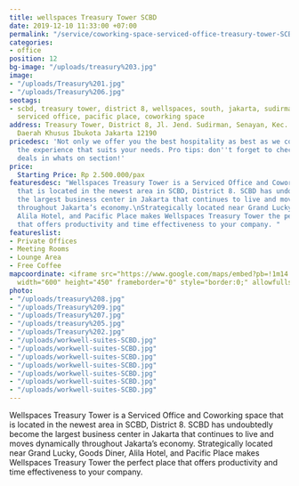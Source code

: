 ```yaml
---
title: wellspaces Treasury Tower SCBD
date: 2019-12-10 11:33:00 +07:00
permalink: "/service/coworking-space-serviced-office-treasury-tower-SCBD.html"
categories:
- office
position: 12
bg-image: "/uploads/treasury%203.jpg"
image:
- "/uploads/Treasury%201.jpg"
- "/uploads/Treasury%206.jpg"
seotags:
- scbd, treasury tower, district 8, wellspaces, south, jakarta, sudirman, office space,
  serviced office, pacific place, coworking space
address: Treasury Tower, District 8, Jl. Jend. Sudirman, Senayan, Kec. Kby. Baru,
  Daerah Khusus Ibukota Jakarta 12190
pricedesc: 'Not only we offer you the best hospitality as best as we could, but also
  the experience that suits your needs. Pro tips: don''t forget to check out our special
  deals in whats on section!'
price:
  Starting Price: Rp 2.500.000/pax
featuresdesc: "Wellspaces Treasury Tower is a Serviced Office and Coworking space
  that is located in the newest area in SCBD, District 8. SCBD has undoubtedly become
  the largest business center in Jakarta that continues to live and moves dynamically
  throughout Jakarta’s economy.\nStrategically located near Grand Lucky, Goods Diner,
  Alila Hotel, and Pacific Place makes Wellspaces Treasury Tower the perfect place
  that offers productivity and time effectiveness to your company. "
featureslist:
- Private Offices
- Meeting Rooms
- Lounge Area
- Free Coffee
mapcoordinate: <iframe src="https://www.google.com/maps/embed?pb=!1m14!1m8!1m3!1d15865.092156644432!2d106.806193!3d-6.2276876!3m2!1i1024!2i768!4f13.1!3m3!1m2!1s0x0%3A0x1932ce0709d82af4!2sTreasury%20Office%20Tower!5e0!3m2!1sen!2sid!4v1575952691188!5m2!1sen!2sid"
  width="600" height="450" frameborder="0" style="border:0;" allowfullscreen=""></iframe>
photo:
- "/uploads/treasury%208.jpg"
- "/uploads/Treasury%209.jpg"
- "/uploads/Treasury%207.jpg"
- "/uploads/treasury%205.jpg"
- "/uploads/Treasury%202.jpg"
- "/uploads/workwell-suites-SCBD.jpg"
- "/uploads/workwell-suites-SCBD.jpg"
- "/uploads/workwell-suites-SCBD.jpg"
- "/uploads/workwell-suites-SCBD.jpg"
- "/uploads/workwell-suites-SCBD.jpg"
- "/uploads/workwell-suites-SCBD.jpg"
- "/uploads/workwell-suites-SCBD.jpg"
---
```


Wellspaces Treasury Tower is a Serviced Office and Coworking space that is located in the newest area in SCBD, District 8. SCBD has undoubtedly become the largest business center in Jakarta that continues to live and moves dynamically throughout Jakarta’s economy.
Strategically located near Grand Lucky, Goods Diner, Alila Hotel, and Pacific Place makes Wellspaces Treasury Tower the perfect place that offers productivity and time effectiveness to your company. 
